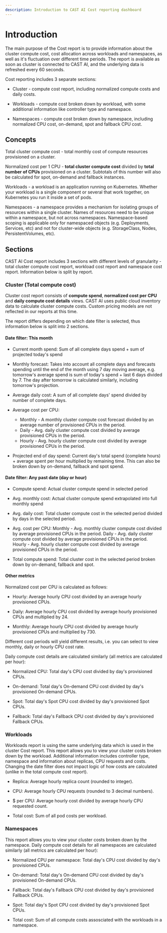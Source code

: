 ```yaml
---
description: Introduction to CAST AI Cost reporting dashboard
---
```


# Introduction

The main purpose of the Cost report is to provide information about the cluster compute cost, cost allocation across workloads and namespaces, as well as it's fluctuation over different time periods. The report is available as soon as cluster is connected to CAST AI, and the underlying data is refreshed every 60 seconds.

Cost reporting includes 3 separate sections:

- Cluster - compute cost report, including normalized compute costs and daily costs.

- Workloads - compute cost broken down by workload, with some additional information like controller type and namespace.

- Namespaces - compute cost broken down by namespace, including normalized CPU cost, on-demand, spot and fallback CPU cost.

## Concepts

Total cluster compute cost - total monthly cost of compute resources provisioned on a cluster.

Normalized cost per 1 CPU - **total cluster compute cost** divided by **total number of CPUs** provisioned on a cluster. Subtotals of this number will also be calculated for spot, on-demand and fallback instances.

Workloads - a workload is an application running on Kubernetes. Whether your workload is a single component or several that work together, on Kubernetes you run it inside a set of pods.

Namespaces - a namespace provides a mechanism for isolating groups of resources within a single cluster. Names of resources need to be unique within a namespace, but not across namespaces. Namespace-based scoping is applicable only for namespaced objects (e.g. Deployments, Services, etc) and not for cluster-wide objects (e.g. StorageClass, Nodes, PersistentVolumes, etc).

## Sections

CAST AI Cost report includes 3 sections with different levels of granularity - total cluster compute cost report, workload cost report and namespace cost report. Information below is split by report.

### Cluster (Total compute cost)

Cluster cost report consists of **compute spend**, **normalized cost per CPU** and **daily compute cost details** views. CAST AI uses public cloud inventory data to calculate cluster compute costs. Custom pricing models are not reflected in our reports at this time.

The report differs depending on which date filter is selected, thus information below is split into 2 sections.

#### **Date filter: This month**

- Current month spend: Sum of all complete days spend + sum of projected
today's spend

- Monthly forecast: Takes into account all complete days and forecasts
spending until the end of the month using 7 day moving average, e.g.
tomorrow's average spend is sum of today's spend + last 6 days divided
by 7. The day after tomorrow is calculated similarly, including
tomorrow's projection.

- Average daily cost: A sum of all complete days' spend divided by number of
complete days.

- Average cost per CPU:

    - Monthly - A monthly cluster compute cost forecast divided by an average number of provisioned CPUs in the period.
    - Daily - Avg. daily cluster compute cost divided by average provisioned CPUs in the period.
    - Hourly - Avg. hourly cluster compute cost divided by average provisioned CPUs in the period.

- Projected end of day spend: Current day's total spend (complete hours) +
average spent per hour multiplied by remaining time. This can also be
broken down by on-demand, fallback and spot spend.

#### **Date filter: Any past date (day or hour)**

- Compute spend: Actual cluster compute spend in selected period

- Avg. monthly cost: Actual cluster compute spend extrapolated into full
monthly spend

- Avg. daily cost: Total cluster compute cost in the selected period
divided by days in the selected period.

- Avg. cost per CPU: Monthly - Avg. monthly cluster compute cost divided
by average provisioned CPUs in the period. Daily - Avg. daily cluster
compute cost divided by average provisioned CPUs in the period. Hourly -
Avg. hourly cluster compute cost divided by average provisioned CPUs in
the period.

- Total compute spend: Total cluster cost in the selected period broken
down by on-demand, fallback and spot.

#### Other metrics

Normalized cost per CPU is calculated as follows:

- Hourly: Average hourly CPU cost divided by an average hourly provisioned CPUs.

- Daily: Average hourly CPU cost divided by average hourly provisioned CPUs and multiplied by 24.

- Monthly: Average hourly CPU cost divided by average hourly provisioned CPUs and multiplied by 730.

Different cost periods will yield different results, i.e. you can select to view monthly, daily or hourly CPU cost rate.

Daily compute cost details are calculated similarly (all metrics are calculated per hour):

- Normalized CPU: Total day's CPU cost divided by day's provisioned CPUs.

- On-demand: Total day's On-demand CPU cost divided by day's provisioned On-demand CPUs.

- Spot: Total day's Spot CPU cost divided by day's provisioned Spot CPUs.

- Fallback: Total day's Fallback CPU cost divided by day's provisioned Fallback CPUs.

### Workloads

Workloads report is using the same underlying data which is used in the cluster Cost report. This report allows you to view your cluster costs broken down by the workload. Additional information includes controller type, namespace and information about replicas, CPU requests and costs. Changing the date filter does not impact logic of how costs are calculated (unlike in the total compute cost report).

- Replica: Average hourly replica count (rounded to integer).

- CPU: Average hourly CPU requests (rounded to 3 decimal numbers).

- $ per CPU: Average hourly cost divided by average hourly CPU requested count.

- Total cost: Sum of all pod costs per workload.

### Namespaces

This report allows you to view your cluster costs broken down by the namespace. Daily compute cost details for all namespaces are calculated similarly (all metrics are calculated per hour):

- Normalized CPU per namespace: Total day's CPU cost divided by day's provisioned CPUs.

- On-demand: Total day's On-demand CPU cost divided by day's provisioned On-demand CPUs.

- Fallback: Total day's Fallback CPU cost divided by day's provisioned Fallback CPUs.

- Spot: Total day's Spot CPU cost divided by day's provisioned Spot CPUs.

- Total cost: Sum of all compute costs assosciated with the workloads in a namespace.
